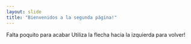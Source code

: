 ```yaml
---
layout: slide
title: "Bienvenidos a la segunda página!"
---
```

Falta poquito para acabar
Utiliza la flecha hacia la izquierda para volver!